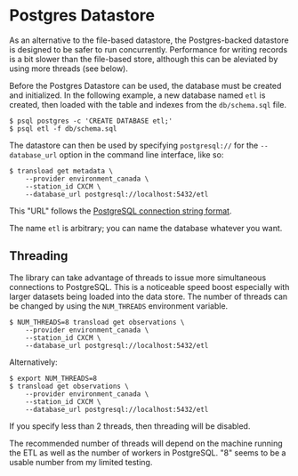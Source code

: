 # Postgres Datastore

As an alternative to the file-based datastore, the Postgres-backed datastore is designed to be safer to run concurrently. Performance for writing records is a bit slower than the file-based store, although this can be aleviated by using more threads (see below).

Before the Postgres Datastore can be used, the database must be created and initialized. In the following example, a new database named `etl` is created, then loaded with the table and indexes from the `db/schema.sql` file.

```
$ psql postgres -c 'CREATE DATABASE etl;'
$ psql etl -f db/schema.sql
```

The datastore can then be used by specifying `postgresql://` for the `--database_url` option in the command line interface, like so:

```
$ transload get metadata \
    --provider environment_canada \
    --station_id CXCM \
    --database_url postgresql://localhost:5432/etl
```

This "URL" follows the [PostgreSQL connection string format](https://www.postgresql.org/docs/current/libpq-connect.html#LIBPQ-CONNSTRING).

The name `etl` is arbitrary; you can name the database whatever you want.

## Threading

The library can take advantage of threads to issue more simultaneous connections to PostgreSQL. This is a noticeable speed boost especially with larger datasets being loaded into the data store. The number of threads can be changed by using the `NUM_THREADS` environment variable.

```
$ NUM_THREADS=8 transload get observations \
    --provider environment_canada \
    --station_id CXCM \
    --database_url postgresql://localhost:5432/etl
```

Alternatively:

```
$ export NUM_THREADS=8
$ transload get observations \
    --provider environment_canada \
    --station_id CXCM \
    --database_url postgresql://localhost:5432/etl
```

If you specify less than 2 threads, then threading will be disabled.

The recommended number of threads will depend on the machine running the ETL as well as the number of workers in PostgreSQL. "8" seems to be a usable number from my limited testing.
